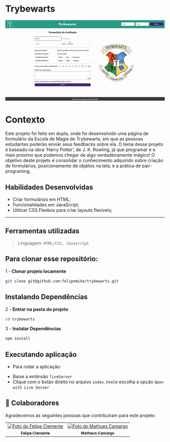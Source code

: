 # Trybewarts

![](./formulario.gif)

# Contexto
Este projeto foi feito em dupla, onde foi desenvolvido uma página de formulário da Escola de Magia de Trybewarts, em que as pessoas estudantes poderão enviar seus feedbacks sobre ela. O tema desse projeto é baseado na obra 'Harry Potter', de J. K. Rowling, já que programar é o mais próximo que podemos chegar de algo verdadeiramente mágico!
O objetivo deste projeto é consolidar o conhecimento adquirido sobre criação de formulários, posicionamento de objetos na tela, e a prática de pair-programing.

## Habilidades Desenvolvidas

- Criar formulários em HTML;
- Funcionalidades em JavaScript;
- Utilizar CSS Flexbox para criar layouts flexíveis;

---

## Ferramentas utilizadas

> Linguagem: `HTML/CSS, Javascript`

## Para clonar esse repositório:
1 - **Clonar projeto locamente**
```bash
git clone git@github.com:felipemike/trybewarts.git
```

## Instalando Dependências

2 - **Entrar na  pasta do projeto**
```bash
cd trybewarts
```
3 - **Instalar Dependências**
```bash
npm install
```

## Executando aplicação

* Para rodar a aplicação:

 - Baixe a extênsão `liveServer`
 - Clique com o botão direito no arquivo `index.html`e escolha a opção `Open with Live Server`

## 🤝 Colaboradores

Agradecemos às seguintes pessoas que contribuíram para este projeto:

<table>
  <tr>
    <td align="center">
      <a href="#">
        <img src="https://avatars.githubusercontent.com/u/112130441?v=4" width="100px;" alt="Foto do Felipe Clemente"/><br>
        <sub>
          <b>Felipe Clemente</b>
        </sub>
      </a>
    </td>
    <td align="center">
      <a href="https://github.com/matheuscpellanda">
        <img src="https://avatars.githubusercontent.com/u/53081067?v=4" width="100px;" alt="Foto do Mathues Camargo"/><br>
        <sub>
          <b>Matheus Camargo</b>
        </sub>
      </a>
    </td>
  </tr>
</table>
